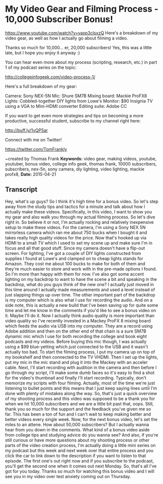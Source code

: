 # My Video Gear and Filming Process - 10,000 Subscriber Bonus!
https://www.youtube.com/watch?v=yaxp3clsxzQ
Here's a breakdown of my video gear, as well as how I actually go about filming a video.

Thanks so much for 10,000... er, 20,000 subscribers! Yes, this was a little late, but I hope you enjoy it anyway :)

You can hear even more about my process (scripting, research, etc.) in part 1 of my podcast series on the topic:

http://collegeinfogeek.com/video-process-1/

Here's a full breakdown of my gear:

Camera: Sony NEX-5N
Mic: Shure SM7B
Mixing board: Mackie ProFX8
Lights: Cobbled-together DIY lights from Lowe's
Monitor: $90 Insignia TV using a VGA to Mini-HDMI converter
Editing suite: Adobe CC

If you want to get even more strategies and tips on becoming a more productive, successful student, subscribe to my channel right here:

http://buff.ly/1vQP5ar

Connect with me on Twitter!

https://twitter.com/TomFrankly

~created by Thomas Frank
**Keywords:** video gear, making videos, youtube, youtuber, bonus video, college info geek, thomas frank, 10000 subscribers, subscribers, nex-5n, sony camera, diy lighting, video lighting, mackie profx8, 
**Date:** 2015-04-21

## Transcript
 Hey, what's up guys? So I think it's high time for a bonus video. So let's step away from the study tips and tactics for a minute and talk about how I actually make these videos. Specifically, in this video, I want to show you my gear and also walk you through my actual filming process. So let's dive right in. So believe it or not, I'm actually rocking and relatively inexpensive setup to make these videos. For the camera, I'm using a Sony NEX 5N mirrorless camera which ran me about 750 bucks when I bought it and takes really high quality videos for the price. Now that's hooked up via HDMI to a small TV which I used to set my scene up and make sure I'm in focus and all that good stuff. Since my camera doesn't have a flip-out screen. For lighting, I've got a couple of DIY lights constructed from supplies I found at Lowe's and clamped on to cheap lights stands for Amazon. They cost me about 100 bucks to make for both of them and they're much easier to store and work with in the pre-made options I found. So I'm more than happy with them for now. I've also got some accent lighting on my backdrop to want to have the scene a bit and speaking in the backdrop, what do you guys think of the new one? I actually just moved in this time around I actually made measurements and used a level instead of just slapping things up over time. The other important part of the backdrop is my computer which is also what I use for recording the audio. And on a side note, this is actually a new build that I've been saving up for quite some time and let me know in the comments if you'd like to see a bonus video on it. Maybe I'll do it. Now I actually think audio quality is more important than video quality so I've recently invested in a Mackey ProFX 8 mixing board which feeds the audio via USB into my computer. They are a record using Adobe addition and then on the other end of that chain is a sure SM7B dynamic mic which I use for both recording the college and book eight podcasts and my videos. Before buying this mic though, I was actually using a $99 blue-yetting which just connected to the USB and it wasn't actually too bad. To start the filming process, I put my camera up on top of my bookshelf and then connected to the TV VHDMI. Then I set up the lights, put my mic in the mic stand and plug it into the Mackey with an acceler cable. Next, I'll start recording with audition in the camera and then before I go through my script, I'll make some dumb faces so it's easy to find a shot for the video's thumbnail and finally I'll start recording. Typically, don't memorize my scripts with four filming. Actually, most of the time we're just listening to bullet points and this means that I just keep saying lines until I'm done with plenty of mistakes along the way. So, that's just a quick overview of my shooting process and this video was supposed to be a thank you for when we hit 10,000 subscribers and we are a little bit past that, oops. Still, thank you so much for the support and the feedback you've given me so far. This has been a ton of fun and I can't wait to keep making better and better videos every single week. Now, for the next bonus video, let's set the miles to an attene. How about 50,000 subscribers? But I actually wanna hear from you down in the comments. What kind of a bonus video aside from college tips and studying advice do you wanna see? And also, if you're still curious or have more questions about my shooting process or other parts of the video creation process, I'm actually doing a little mini series on my podcast but this week and next week over that entire process and you click the car to link down to the description if you want to listen to that episode. The first one's out right now and if you subscribe to the podcast, you'll get the second one when it comes out next Monday. So, that's all I've got for you today. Thanks so much for watching this bonus video and I will see you in my video over test anxiety coming out on Thursday.
